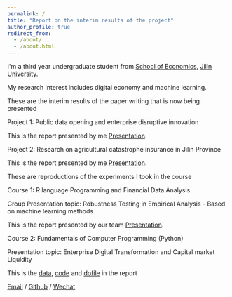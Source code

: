 ```yaml
---
permalink: /
title: "Report on the interim results of the project"
author_profile: true
redirect_from: 
  - /about/
  - /about.html
---
```


I'm a third year undergraduate student from [School of Economics](https://jjxy.jlu.edu.cn/), [Jilin University](https://www.jlu.edu.cn/). 

My research interest includes digital economy and machine learning.

These are the interim results of the paper writing that is now being presented

Project 1: Public data opening and enterprise disruptive innovation

  This is the report presented by me [Presentation](../files/Slide.pdf).

Project 2: Research on agricultural catastrophe insurance in Jilin Province

  This is the report presented by me [Presentation](../files/Report.pdf).

These are reproductions of the experiments I took in the course

Course 1: R language Programming and Financial Data Analysis. 

  Group Presentation topic: Robustness Testing in Empirical Analysis - Based on machine learning methods

  This is the report presented by our team [Presentation](../files/Presentation.pdf).

Course 2: Fundamentals of Computer Programming (Python)

  Presentation topic: Enterprise Digital Transformation and Capital market Liquidity

  This is the [data](../files/PyData.csv), [code](../files/PyReport.py) and [dofile](../files/PyReport) in the report

[Email](mailto:zhousr2421@mails.jlu.edu.cn) / [Github](https://github.com/SR6688) / [Wechat](../images/wechat.jpg)
